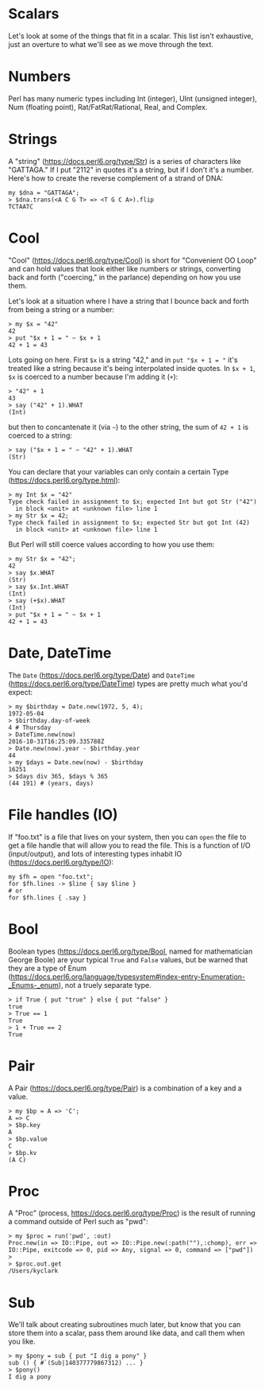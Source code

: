# Scalars

Let's look at some of the things that fit in a scalar.  This list isn't exhaustive, just an overture to what we'll see as we move through the text.

# Numbers

Perl has many numeric types including Int (integer), UInt (unsigned integer), Num (floating point), Rat/FatRat/Rational, Real, and Complex.

# Strings

A "string" (https://docs.perl6.org/type/Str) is a series of characters like "GATTAGA."  If I put "2112" in quotes it's a string, but if I don't it's a number.  Here's how to create the reverse complement of a strand of DNA:

```
my $dna = "GATTAGA";
> $dna.trans(<A C G T> => <T G C A>).flip
TCTAATC
```

# Cool

"Cool" (https://docs.perl6.org/type/Cool) is short for "Convenient OO Loop" and can hold values that look either like numbers or strings, converting back and forth ("coercing," in the parlance) depending on how you use them.  

Let's look at a situation where I have a string that I bounce back and forth from being a string or a number:

```
> my $x = "42"
42
> put "$x + 1 = " ~ $x + 1
42 + 1 = 43
```

Lots going on here.  First ```$x``` is a string "42," and in ```put "$x + 1 = "``` it's treated like a string because it's being interpolated inside quotes.  In ```$x + 1```, ```$x``` is coerced to a number because I'm adding it (```+```):

```
> "42" + 1
43
> say ("42" + 1).WHAT
(Int)
```

but then to concantenate it (via ```~```) to the other string, the sum of ```42 + 1``` is coerced to a string:

```
> say ("$x + 1 = " ~ "42" + 1).WHAT
(Str)
```

You can declare that your variables can only contain a certain Type (https://docs.perl6.org/type.html):

```
> my Int $x = "42"
Type check failed in assignment to $x; expected Int but got Str ("42")
  in block <unit> at <unknown file> line 1
> my Str $x = 42;
Type check failed in assignment to $x; expected Str but got Int (42)
  in block <unit> at <unknown file> line 1
```

But Perl will still coerce values according to how you use them:

```
> my Str $x = "42";
42
> say $x.WHAT
(Str)
> say $x.Int.WHAT
(Int)
> say (+$x).WHAT
(Int)
> put "$x + 1 = " ~ $x + 1
42 + 1 = 43
```
# Date, DateTime

The ```Date``` (https://docs.perl6.org/type/Date) and ```DateTime``` (https://docs.perl6.org/type/DateTime) types are pretty much what you'd expect:

```
> my $birthday = Date.new(1972, 5, 4);
1972-05-04
> $birthday.day-of-week
4 # Thursday
> DateTime.new(now)
2016-10-31T16:25:09.335788Z
> Date.new(now).year - $birthday.year
44
> my $days = Date.new(now) - $birthday
16251
> $days div 365, $days % 365
(44 191) # (years, days)
```

# File handles (IO)

If "foo.txt" is a file that lives on your system, then you can ```open``` the file to get a file handle that will allow you to read the file.  This is a function of I/O (input/output), and lots of interesting types inhabit IO (https://docs.perl6.org/type/IO):

```
my $fh = open "foo.txt";
for $fh.lines -> $line { say $line }
# or
for $fh.lines { .say }
```

# Bool

Boolean types (https://docs.perl6.org/type/Bool, named for mathematician George Boole) are your typical ```True``` and ```False``` values, but be warned that they are a type of Enum (<https://docs.perl6.org/language/typesystem#index-entry-Enumeration-_Enums-_enum>), not a truely separate type.

```
> if True { put "true" } else { put "false" }
true
> True == 1
True
> 1 + True == 2
True
```

# Pair

A Pair (https://docs.perl6.org/type/Pair) is a combination of a key and a value.

```
> my $bp = A => 'C';
A => C
> $bp.key
A
> $bp.value
C
> $bp.kv
(A C)
```

# Proc

A "Proc" (process, https://docs.perl6.org/type/Proc) is the result of running a command outside of Perl such as "pwd":

```
> my $proc = run('pwd', :out)
Proc.new(in => IO::Pipe, out => IO::Pipe.new(:path(""),:chomp), err => IO::Pipe, exitcode => 0, pid => Any, signal => 0, command => ["pwd"])
>
> $proc.out.get
/Users/kyclark
```

# Sub

We'll talk about creating subroutines much later, but know that you can store them into a scalar, pass them around like data, and call them when you like.

```
> my $pony = sub { put "I dig a pony" }
sub () { #`(Sub|140377779867312) ... }
> $pony()
I dig a pony
```